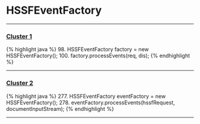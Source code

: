 # HSSFEventFactory

***

### [Cluster 1](./1)
{% highlight java %}
98. HSSFEventFactory factory = new HSSFEventFactory();
100. factory.processEvents(req, dis);
{% endhighlight %}

***

### [Cluster 2](./2)
{% highlight java %}
277. HSSFEventFactory eventFactory = new HSSFEventFactory();
278. eventFactory.processEvents(hssfRequest, documentInputStream);
{% endhighlight %}

***

